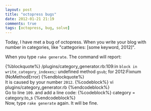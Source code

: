 ```yaml
---
layout: post
title: "octopress bugs"
date: 2012-01-21 21:19
comments: true
tags: [octopress, bug, solve] 
---
```

<meta name="Keywords" content="octopress,bug,solve"/>
<meta name="Description" content="The page will show many octopress bugs. And tell you how to solve it."> 

Today, I have met a bug of octopress. When you write your blog with number in categories, like "cattegories: [some keyword, 2012]".

When you type  `rake generate`. The command will report:    

{%blockquote%}
/plugins/category_generator.rb:109:in `block in write_category_indexes`;: undefined method `gsub`; for 2012:Fixnum (NoMethodError)
{%endblockquote%}   
It is caused by your number `2012`.
{%codeblock%}
vi plugins/category_generator.rb
{%endcodeblock%}   
Go to line `109`. and add a line code:
{%codeblock%}
category = category.to_s
{%endcodeblock%}  
Now, type `rake generate` again. It will be fine.
